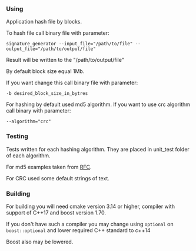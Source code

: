 ### Using

Application hash file by blocks.

To hash file call binary file with parameter:

```
signature_generator --input_file="/path/to/file" --output_file="/path/to/output/file"
```

Result will be written to the "/path/to/output/file"

By default block size equal 1Mb.

If you want change this call binary file with parameter:

```
-b desired_block_size_in_bytres
```

For hashing by default used md5 algorithm. If you want to use crc algorithm call binary with parameter:

```
--algorithm="crc"
```

### Testing

Tests written for each hashing algorithm. They are placed in unit_test folder of each algorithm.

For md5 examples taken from [RFC](https://tools.ietf.org/html/rfc1321).

For CRC used some default strings of text.

### Building

For building you will need cmake version 3.14 or higher, compiler with support of C++17 and boost version 1.70.

If you don't have such a compiler you may change using `optional` on `boost::optional` and lower required C++ standard to c++14

Boost also may be lowered.


